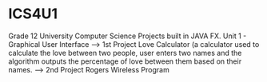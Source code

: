 # ICS4U1
Grade 12 University Computer Science Projects built in JAVA FX. 
Unit 1 - Graphical User Interface 
 --> 1st Project Love Calculator (a calculator used to calculate the love between two people, user enters two names and the algorithm outputs the percentage of love between them based on their names.
 --> 2nd Project Rogers Wireless Program
